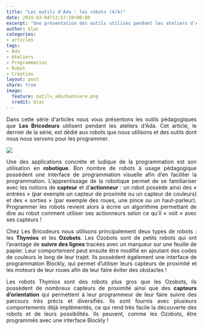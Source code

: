 ```yaml
---
title: "Les outils d'Ada : les robots (4/4)"
date: 2019-03-04T13:57:10+00:00
excerpt: "Une présentation des outils utilisés pendant les ateliers d'Ada !"
author: blac
categories:
- articles
tags:
- Ada
- Ateliers
- Programmation
- Robot
- Création
layout: post
share: true
image:
  feature: outils_ada/banniere.png
  credit: blac
---
```


<style type="text/css">

p{
  text-align: justify;
}

.c_img{
  display: block;
  margin-left: auto;
  margin-right: auto;
}

.r_img{
  float: right;
  margin-left: 1em;
}

.clearfix::after{
  content: "";
  clear: both;
  display: table;

iframe{
  width: 100%;
}

}

</style>

Dans cette série d'articles nous vous présentons les outils pédagogiques que **Les Bricodeurs** utilisent pendant les ateliers d'Ada. Cet article, le dernier de la série, est dédié aux robots que nous utilisons et des outils dont nous nous servons pour les programmer.

<img class="c_img" src="{{ site.url }}/images/outils_ada/outils.png">

Une des applications concrète et ludique de la programmation est son utilisation en **robotique**. Bon nombre de robots à usage pédagogique possèdent une interface de programmation visuelle afin d’en faciliter la programmation. L’apprentissage de la robotique permet de se familiariser avec les notions de **capteur** et d’**actionneur** : un robot possède ainsi des « entrées » (par exemple un capteur de proximité ou un capteur de couleurs) et des « sorties » (par exemple des roues, une pince ou un haut-parleur). Programmer les robots revient alors à écrire un algorithme permettant de dire au robot comment utiliser ses actionneurs selon ce qu’il « voit » avec ses capteurs !

Chez Les Bricodeurs nous utilisons principalement deux types de robots : les **Thymios** et les **Ozobots**. Les Ozobots sont de petits robots qui ont l’avantage de **suivre des lignes** tracées avec un marqueur sur une feuille de papier. Leur comportement peut ensuite être modifié en ajoutant des codes de couleurs le long de leur trajet. Ils possèdent également une interface de programmation Blockly, qui permet d’utiliser leurs capteurs de proximité et les moteurs de leur roues afin de leur faire éviter des obstacles !

Les robots Thymios sont des robots plus gros que les Ozobots, ils possèdent de nombreux capteurs de proximité ainsi que des **capteurs d’orientation** qui permettent à leur programmeur de leur faire suivre des parcours très précis et diversifiés. Ils sont fournis avec plusieurs comportements déjà implémentés, ce qui rend très facile la découverte des robots et de leurs possibilités. Ils peuvent, comme les Ozobots, être programmés avec une interface Blockly !

